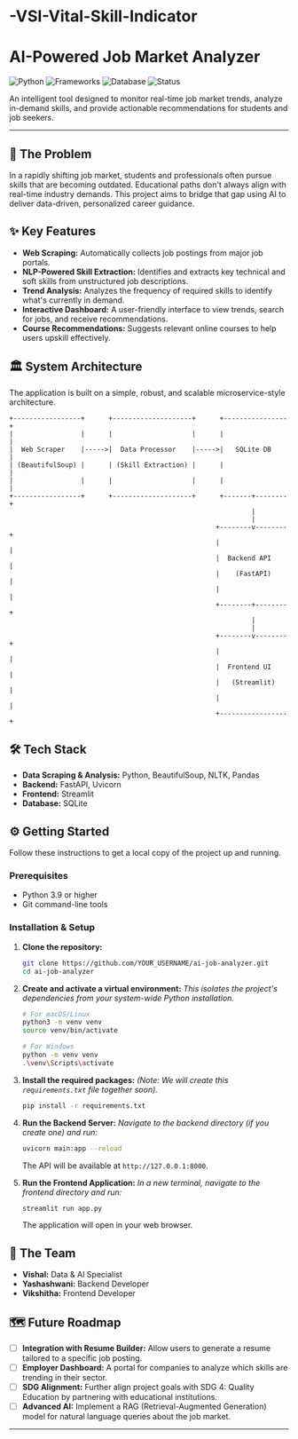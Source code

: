 # -VSI-Vital-Skill-Indicator
# AI-Powered Job Market Analyzer

![Python](https://img.shields.io/badge/Python-3.9%2B-blue?style=for-the-badge&logo=python)
![Frameworks](https://img.shields.io/badge/FastAPI%20%7C%20Streamlit-green?style=for-the-badge)
![Database](https://img.shields.io/badge/SQLite-blueviolet?style=for-the-badge&logo=sqlite)
![Status](https://img.shields.io/badge/Status-In%20Development-orange?style=for-the-badge)

An intelligent tool designed to monitor real-time job market trends, analyze in-demand skills, and provide actionable recommendations for students and job seekers.

---

## 🚀 The Problem

In a rapidly shifting job market, students and professionals often pursue skills that are becoming outdated. Educational paths don't always align with real-time industry demands. This project aims to bridge that gap using AI to deliver data-driven, personalized career guidance.

## ✨ Key Features

- **Web Scraping:** Automatically collects job postings from major job portals.
- **NLP-Powered Skill Extraction:** Identifies and extracts key technical and soft skills from unstructured job descriptions.
- **Trend Analysis:** Analyzes the frequency of required skills to identify what's currently in demand.
- **Interactive Dashboard:** A user-friendly interface to view trends, search for jobs, and receive recommendations.
- **Course Recommendations:** Suggests relevant online courses to help users upskill effectively.

## 🏛️ System Architecture

The application is built on a simple, robust, and scalable microservice-style architecture.

```
+-----------------+      +--------------------+      +----------------+
|                 |      |                    |      |                |
|  Web Scraper    |----->|  Data Processor    |----->|   SQLite DB    |
| (BeautifulSoup) |      | (Skill Extraction) |      |                |
|                 |      |                    |      |                |
+-----------------+      +--------------------+      +-------+--------+
                                                             |
                                                             |
                                                    +--------v--------+
                                                    |                 |
                                                    |  Backend API    |
                                                    |    (FastAPI)    |
                                                    |                 |
                                                    +--------+--------+
                                                             |
                                                             |
                                                    +--------v--------+
                                                    |                 |
                                                    |  Frontend UI    |
                                                    |   (Streamlit)   |
                                                    |                 |
                                                    +-----------------+
```

## 🛠️ Tech Stack

- **Data Scraping & Analysis:** Python, BeautifulSoup, NLTK, Pandas
- **Backend:** FastAPI, Uvicorn
- **Frontend:** Streamlit
- **Database:** SQLite

## ⚙️ Getting Started

Follow these instructions to get a local copy of the project up and running.

### Prerequisites

- Python 3.9 or higher
- Git command-line tools

### Installation & Setup

1.  **Clone the repository:**
    ```sh
    git clone https://github.com/YOUR_USERNAME/ai-job-analyzer.git
    cd ai-job-analyzer
    ```

2.  **Create and activate a virtual environment:**
    *This isolates the project's dependencies from your system-wide Python installation.*
    ```sh
    # For macOS/Linux
    python3 -m venv venv
    source venv/bin/activate

    # For Windows
    python -m venv venv
    .\venv\Scripts\activate
    ```

3.  **Install the required packages:**
    *(Note: We will create this `requirements.txt` file together soon).*
    ```sh
    pip install -r requirements.txt
    ```

4.  **Run the Backend Server:**
    *Navigate to the backend directory (if you create one) and run:*
    ```sh
    uvicorn main:app --reload
    ```
    The API will be available at `http://127.0.0.1:8000`.

5.  **Run the Frontend Application:**
    *In a new terminal, navigate to the frontend directory and run:*
    ```sh
    streamlit run app.py
    ```
    The application will open in your web browser.

## 👥 The Team

- **Vishal:** Data & AI Specialist
- **Yashashwani:** Backend Developer
- **Vikshitha:** Frontend Developer

## 🗺️ Future Roadmap

- [ ] **Integration with Resume Builder:** Allow users to generate a resume tailored to a specific job posting.
- [ ] **Employer Dashboard:** A portal for companies to analyze which skills are trending in their sector.
- [ ] **SDG Alignment:** Further align project goals with SDG 4: Quality Education by partnering with educational institutions.
- [ ] **Advanced AI:** Implement a RAG (Retrieval-Augmented Generation) model for natural language queries about the job market.

---
